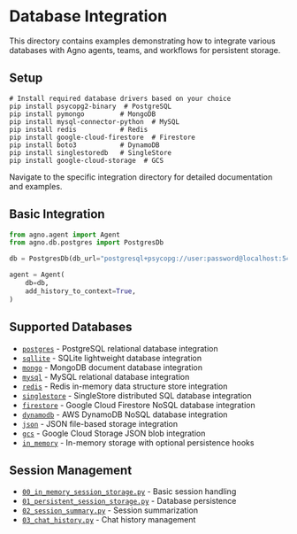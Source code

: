 # Database Integration

This directory contains examples demonstrating how to integrate various databases with Agno agents, teams, and workflows for persistent storage.

## Setup

```shell
# Install required database drivers based on your choice
pip install psycopg2-binary  # PostgreSQL
pip install pymongo         # MongoDB
pip install mysql-connector-python  # MySQL
pip install redis           # Redis
pip install google-cloud-firestore  # Firestore
pip install boto3           # DynamoDB
pip install singlestoredb   # SingleStore
pip install google-cloud-storage  # GCS
```

Navigate to the specific integration directory for detailed documentation and examples.

## Basic Integration

```python
from agno.agent import Agent
from agno.db.postgres import PostgresDb

db = PostgresDb(db_url="postgresql+psycopg://user:password@localhost:5432/dbname")

agent = Agent(
    db=db,
    add_history_to_context=True,
)
```

## Supported Databases

- [`postgres`](postgres/) - PostgreSQL relational database integration
- [`sqllite`](sqllite/) - SQLite lightweight database integration
- [`mongo`](mongo/) - MongoDB document database integration
- [`mysql`](mysql/) - MySQL relational database integration
- [`redis`](redis/) - Redis in-memory data structure store integration
- [`singlestore`](singlestore/) - SingleStore distributed SQL database integration
- [`firestore`](firestore/) - Google Cloud Firestore NoSQL database integration
- [`dynamodb`](dynamodb/) - AWS DynamoDB NoSQL database integration
- [`json`](json/) - JSON file-based storage integration
- [`gcs`](gcs/) - Google Cloud Storage JSON blob integration
- [`in_memory`](in_memory/) - In-memory storage with optional persistence hooks

## Session Management

- [`00_in_memory_session_storage.py`](00_in_memory_session_storage.py) - Basic session handling
- [`01_persistent_session_storage.py`](01_persistent_session_storage.py) - Database persistence
- [`02_session_summary.py`](02_session_summary.py) - Session summarization
- [`03_chat_history.py`](03_chat_history.py) - Chat history management
